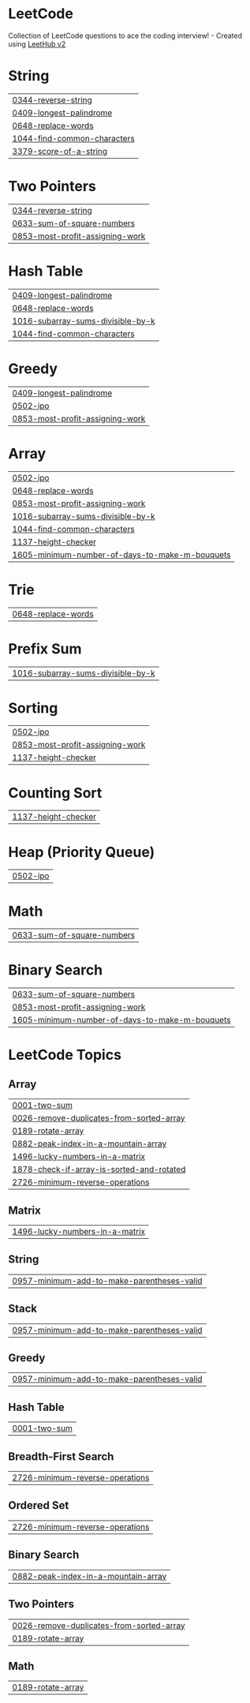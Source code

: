 # LeetCode
Collection of LeetCode questions to ace the coding interview! - Created using [LeetHub v2](https://github.com/arunbhardwaj/LeetHub-2.0)


# String
|  |
| ------- |
| [0344-reverse-string](https://github.com/Navy1409/LeetCode/tree/master/0344-reverse-string) |
| [0409-longest-palindrome](https://github.com/Navy1409/LeetCode/tree/master/0409-longest-palindrome) |
| [0648-replace-words](https://github.com/Navy1409/LeetCode/tree/master/0648-replace-words) |
| [1044-find-common-characters](https://github.com/Navy1409/LeetCode/tree/master/1044-find-common-characters) |
| [3379-score-of-a-string](https://github.com/Navy1409/LeetCode/tree/master/3379-score-of-a-string) |
# Two Pointers
|  |
| ------- |
| [0344-reverse-string](https://github.com/Navy1409/LeetCode/tree/master/0344-reverse-string) |
| [0633-sum-of-square-numbers](https://github.com/Navy1409/LeetCode/tree/master/0633-sum-of-square-numbers) |
| [0853-most-profit-assigning-work](https://github.com/Navy1409/LeetCode/tree/master/0853-most-profit-assigning-work) |
# Hash Table
|  |
| ------- |
| [0409-longest-palindrome](https://github.com/Navy1409/LeetCode/tree/master/0409-longest-palindrome) |
| [0648-replace-words](https://github.com/Navy1409/LeetCode/tree/master/0648-replace-words) |
| [1016-subarray-sums-divisible-by-k](https://github.com/Navy1409/LeetCode/tree/master/1016-subarray-sums-divisible-by-k) |
| [1044-find-common-characters](https://github.com/Navy1409/LeetCode/tree/master/1044-find-common-characters) |
# Greedy
|  |
| ------- |
| [0409-longest-palindrome](https://github.com/Navy1409/LeetCode/tree/master/0409-longest-palindrome) |
| [0502-ipo](https://github.com/Navy1409/LeetCode/tree/master/0502-ipo) |
| [0853-most-profit-assigning-work](https://github.com/Navy1409/LeetCode/tree/master/0853-most-profit-assigning-work) |
# Array
|  |
| ------- |
| [0502-ipo](https://github.com/Navy1409/LeetCode/tree/master/0502-ipo) |
| [0648-replace-words](https://github.com/Navy1409/LeetCode/tree/master/0648-replace-words) |
| [0853-most-profit-assigning-work](https://github.com/Navy1409/LeetCode/tree/master/0853-most-profit-assigning-work) |
| [1016-subarray-sums-divisible-by-k](https://github.com/Navy1409/LeetCode/tree/master/1016-subarray-sums-divisible-by-k) |
| [1044-find-common-characters](https://github.com/Navy1409/LeetCode/tree/master/1044-find-common-characters) |
| [1137-height-checker](https://github.com/Navy1409/LeetCode/tree/master/1137-height-checker) |
| [1605-minimum-number-of-days-to-make-m-bouquets](https://github.com/Navy1409/LeetCode/tree/master/1605-minimum-number-of-days-to-make-m-bouquets) |
# Trie
|  |
| ------- |
| [0648-replace-words](https://github.com/Navy1409/LeetCode/tree/master/0648-replace-words) |
# Prefix Sum
|  |
| ------- |
| [1016-subarray-sums-divisible-by-k](https://github.com/Navy1409/LeetCode/tree/master/1016-subarray-sums-divisible-by-k) |
# Sorting
|  |
| ------- |
| [0502-ipo](https://github.com/Navy1409/LeetCode/tree/master/0502-ipo) |
| [0853-most-profit-assigning-work](https://github.com/Navy1409/LeetCode/tree/master/0853-most-profit-assigning-work) |
| [1137-height-checker](https://github.com/Navy1409/LeetCode/tree/master/1137-height-checker) |
# Counting Sort
|  |
| ------- |
| [1137-height-checker](https://github.com/Navy1409/LeetCode/tree/master/1137-height-checker) |
# Heap (Priority Queue)
|  |
| ------- |
| [0502-ipo](https://github.com/Navy1409/LeetCode/tree/master/0502-ipo) |
# Math
|  |
| ------- |
| [0633-sum-of-square-numbers](https://github.com/Navy1409/LeetCode/tree/master/0633-sum-of-square-numbers) |
# Binary Search
|  |
| ------- |
| [0633-sum-of-square-numbers](https://github.com/Navy1409/LeetCode/tree/master/0633-sum-of-square-numbers) |
| [0853-most-profit-assigning-work](https://github.com/Navy1409/LeetCode/tree/master/0853-most-profit-assigning-work) |
| [1605-minimum-number-of-days-to-make-m-bouquets](https://github.com/Navy1409/LeetCode/tree/master/1605-minimum-number-of-days-to-make-m-bouquets) |
<!---LeetCode Topics Start-->
# LeetCode Topics
## Array
|  |
| ------- |
| [0001-two-sum](https://github.com/Navy1409/LeetCode/tree/master/0001-two-sum) |
| [0026-remove-duplicates-from-sorted-array](https://github.com/Navy1409/LeetCode/tree/master/0026-remove-duplicates-from-sorted-array) |
| [0189-rotate-array](https://github.com/Navy1409/LeetCode/tree/master/0189-rotate-array) |
| [0882-peak-index-in-a-mountain-array](https://github.com/Navy1409/LeetCode/tree/master/0882-peak-index-in-a-mountain-array) |
| [1496-lucky-numbers-in-a-matrix](https://github.com/Navy1409/LeetCode/tree/master/1496-lucky-numbers-in-a-matrix) |
| [1878-check-if-array-is-sorted-and-rotated](https://github.com/Navy1409/LeetCode/tree/master/1878-check-if-array-is-sorted-and-rotated) |
| [2726-minimum-reverse-operations](https://github.com/Navy1409/LeetCode/tree/master/2726-minimum-reverse-operations) |
## Matrix
|  |
| ------- |
| [1496-lucky-numbers-in-a-matrix](https://github.com/Navy1409/LeetCode/tree/master/1496-lucky-numbers-in-a-matrix) |
## String
|  |
| ------- |
| [0957-minimum-add-to-make-parentheses-valid](https://github.com/Navy1409/LeetCode/tree/master/0957-minimum-add-to-make-parentheses-valid) |
## Stack
|  |
| ------- |
| [0957-minimum-add-to-make-parentheses-valid](https://github.com/Navy1409/LeetCode/tree/master/0957-minimum-add-to-make-parentheses-valid) |
## Greedy
|  |
| ------- |
| [0957-minimum-add-to-make-parentheses-valid](https://github.com/Navy1409/LeetCode/tree/master/0957-minimum-add-to-make-parentheses-valid) |
## Hash Table
|  |
| ------- |
| [0001-two-sum](https://github.com/Navy1409/LeetCode/tree/master/0001-two-sum) |
## Breadth-First Search
|  |
| ------- |
| [2726-minimum-reverse-operations](https://github.com/Navy1409/LeetCode/tree/master/2726-minimum-reverse-operations) |
## Ordered Set
|  |
| ------- |
| [2726-minimum-reverse-operations](https://github.com/Navy1409/LeetCode/tree/master/2726-minimum-reverse-operations) |
## Binary Search
|  |
| ------- |
| [0882-peak-index-in-a-mountain-array](https://github.com/Navy1409/LeetCode/tree/master/0882-peak-index-in-a-mountain-array) |
## Two Pointers
|  |
| ------- |
| [0026-remove-duplicates-from-sorted-array](https://github.com/Navy1409/LeetCode/tree/master/0026-remove-duplicates-from-sorted-array) |
| [0189-rotate-array](https://github.com/Navy1409/LeetCode/tree/master/0189-rotate-array) |
## Math
|  |
| ------- |
| [0189-rotate-array](https://github.com/Navy1409/LeetCode/tree/master/0189-rotate-array) |
<!---LeetCode Topics End-->